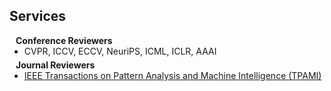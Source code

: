 ## Services

<h4 style="margin:0 10px 0;">Conference Reviewers</h4>

<ul style="margin:0 0 5px;">
  <li><autocolor> CVPR, ICCV, ECCV, NeuriPS, ICML, ICLR, AAAI </autocolor></li>
</ul>

<h4 style="margin:0 10px 0;">Journal Reviewers</h4>

<ul style="margin:0 0 20px;">
  <li><a href="https://www.computer.org/csdl/journal/tp"><autocolor>IEEE Transactions on Pattern Analysis and Machine Intelligence (TPAMI)</autocolor></a></li>
  
</ul>